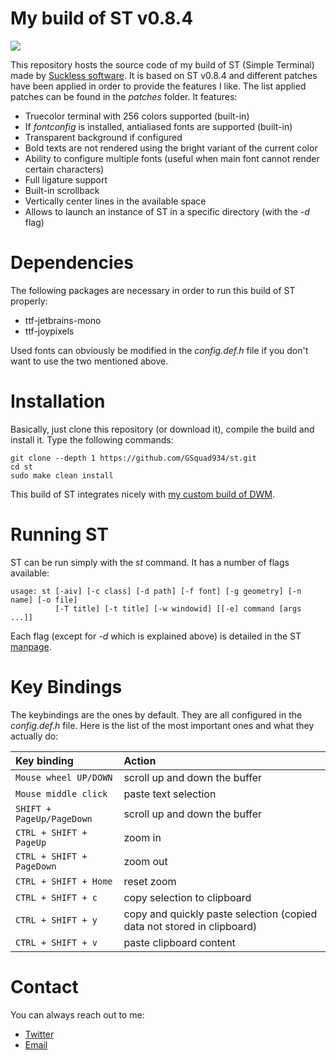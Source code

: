 # My build of ST v0.8.4

![](https://i.postimg.cc/hGmcNfqD/screenshot-20210324-012.png)

This repository hosts the source code of my build of ST (Simple Terminal) made by [Suckless software](https://st.suckless.org/). It is based on ST v0.8.4 and different patches have been applied in order to provide the features I like. The list applied patches can be found in the *patches* folder. It features:

* Truecolor terminal with 256 colors supported (built-in)
* If *fontconfig* is installed, antialiased fonts are supported (built-in)
* Transparent background if configured
* Bold texts are not rendered using the bright variant of the current color
* Ability to configure multiple fonts (useful when main font cannot render certain characters)
* Full ligature support
* Built-in scrollback
* Vertically center lines in the available space
* Allows to launch an instance of ST in a specific directory (with the *-d* flag)

# Dependencies
The following packages are necessary in order to run this build of ST properly:

* ttf-jetbrains-mono
* ttf-joypixels

Used fonts can obviously be modified in the *config.def.h* file if you don't want to use the two mentioned above.

# Installation
Basically, just clone this repository (or download it), compile the build and install it. Type the following commands:

```
git clone --depth 1 https://github.com/GSquad934/st.git
cd st
sudo make clean install
```

This build of ST integrates nicely with [my custom build of DWM](https://github.com/GSquad934/dwm).

# Running ST
ST can be run simply with the *st* command. It has a number of flags available:

```
usage: st [-aiv] [-c class] [-d path] [-f font] [-g geometry] [-n name] [-o file]
          [-T title] [-t title] [-w windowid] [[-e] command [args ...]]
```

Each flag (except for *-d* which is explained above) is detailed in the ST [manpage](https://www.mankier.com/1/st).

# Key Bindings
The keybindings are the ones by default. They are all configured in the *config.def.h* file. Here is the list of the most important ones and what they actually do:

| Key binding | Action |
| :--- | :--- |
| `Mouse wheel UP/DOWN` | scroll up and down the buffer |
| `Mouse middle click` | paste text selection |
| `SHIFT + PageUp/PageDown` | scroll up and down the buffer |
| `CTRL + SHIFT + PageUp` | zoom in |
| `CTRL + SHIFT + PageDown` | zoom out |
| `CTRL + SHIFT + Home` | reset zoom |
| `CTRL + SHIFT + c` | copy selection to clipboard |
| `CTRL + SHIFT + y` | copy and quickly paste selection (copied data not stored in clipboard) |
| `CTRL + SHIFT + v` | paste clipboard content |

# Contact
You can always reach out to me:

* [Twitter](https://twitter.com/gaetanict)
* [Email](mailto:gaetan@ictpourtous.com)
